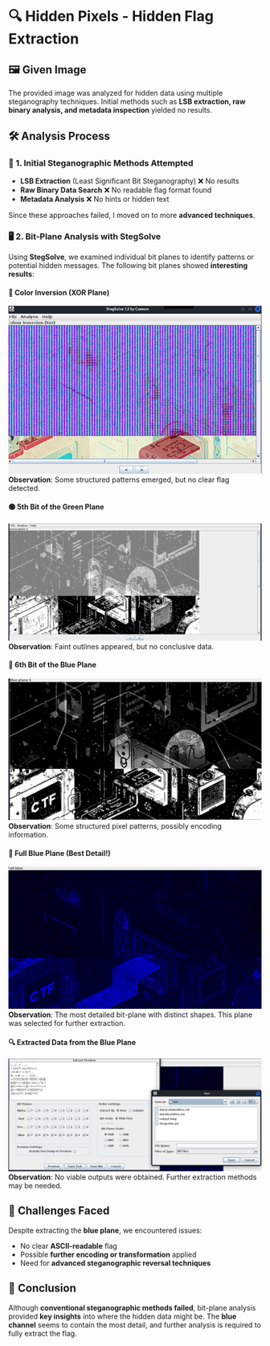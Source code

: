 # 🔍 Hidden Pixels - Hidden Flag Extraction

## 🖼️ Given Image
The provided image was analyzed for hidden data using multiple steganography techniques. Initial methods such as **LSB extraction, raw binary analysis, and metadata inspection** yielded no results. 

## 🛠️ Analysis Process

### 🔎 1. Initial Steganographic Methods Attempted
- **LSB Extraction** (Least Significant Bit Steganography) ❌ No results
- **Raw Binary Data Search** ❌ No readable flag format found
- **Metadata Analysis** ❌ No hints or hidden text

Since these approaches failed, I moved on to more **advanced techniques**.

### 🖥️ 2. Bit-Plane Analysis with StegSolve
Using **StegSolve**, we examined individual bit planes to identify patterns or potential hidden messages. The following bit planes showed **interesting results**:

#### 🔄 Color Inversion (XOR Plane)
![Color Inversion](https://github.com/Friedlguana/PackAndShip/blob/hiddenPixels/Screenshot%202025-03-05%20230125.png?raw=true)
**Observation**: Some structured patterns emerged, but no clear flag detected.

#### 🟢 5th Bit of the Green Plane
![5th Bit Green](https://github.com/Friedlguana/PackAndShip/blob/hiddenPixels/Screenshot%202025-03-05%20230418.png?raw=true)
**Observation**: Faint outlines appeared, but no conclusive data.

#### 🔵 6th Bit of the Blue Plane
![6th Bit Blue](https://github.com/Friedlguana/PackAndShip/blob/hiddenPixels/Screenshot%202025-03-05%20230818.png?raw=true)
**Observation**: Some structured pixel patterns, possibly encoding information.

#### 🔹 Full Blue Plane (Best Detail!)
![Full Blue Plane](https://github.com/Friedlguana/PackAndShip/blob/hiddenPixels/Screenshot%202025-03-05%20230939.png?raw=true)
**Observation**: The most detailed bit-plane with distinct shapes. This plane was selected for further extraction.

#### 🔍 Extracted Data from the Blue Plane
![Extracted Data](https://github.com/Friedlguana/PackAndShip/blob/hiddenPixels/Screenshot%202025-03-05%20231157.png?raw=true)
**Observation**: No viable outputs were obtained. Further extraction methods may be needed.

## 🚧 Challenges Faced
Despite extracting the **blue plane**, we encountered issues:
- No clear **ASCII-readable** flag
- Possible **further encoding or transformation** applied
- Need for **advanced steganographic reversal techniques**

## 🏁 Conclusion
Although **conventional steganographic methods failed**, bit-plane analysis provided **key insights** into where the hidden data might be. The **blue channel** seems to contain the most detail, and further analysis is required to fully extract the flag.
